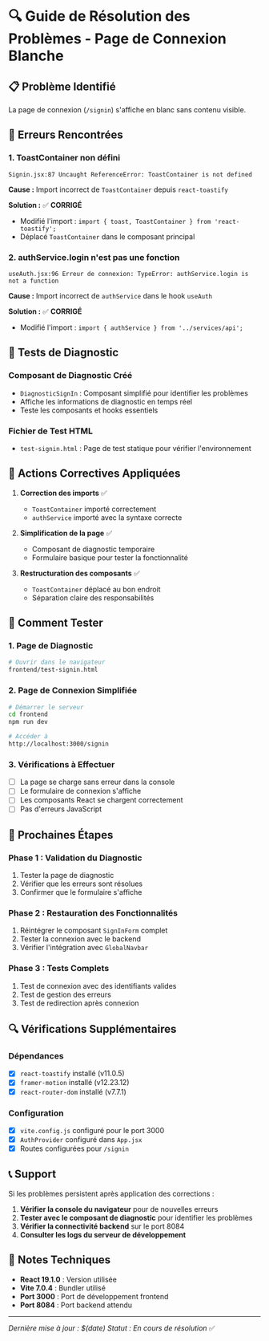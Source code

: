 # 🔍 Guide de Résolution des Problèmes - Page de Connexion Blanche

## 📋 Problème Identifié
La page de connexion (`/signin`) s'affiche en blanc sans contenu visible.

## 🚨 Erreurs Rencontrées

### 1. ToastContainer non défini
```
Signin.jsx:87 Uncaught ReferenceError: ToastContainer is not defined
```

**Cause :** Import incorrect de `ToastContainer` depuis `react-toastify`

**Solution :** ✅ **CORRIGÉ**
- Modifié l'import : `import { toast, ToastContainer } from 'react-toastify';`
- Déplacé `ToastContainer` dans le composant principal

### 2. authService.login n'est pas une fonction
```
useAuth.jsx:96 Erreur de connexion: TypeError: authService.login is not a function
```

**Cause :** Import incorrect de `authService` dans le hook `useAuth`

**Solution :** ✅ **CORRIGÉ**
- Modifié l'import : `import { authService } from '../services/api';`

## 🧪 Tests de Diagnostic

### Composant de Diagnostic Créé
- `DiagnosticSignIn` : Composant simplifié pour identifier les problèmes
- Affiche les informations de diagnostic en temps réel
- Teste les composants et hooks essentiels

### Fichier de Test HTML
- `test-signin.html` : Page de test statique pour vérifier l'environnement

## 🔧 Actions Correctives Appliquées

1. **Correction des imports** ✅
   - `ToastContainer` importé correctement
   - `authService` importé avec la syntaxe correcte

2. **Simplification de la page** ✅
   - Composant de diagnostic temporaire
   - Formulaire basique pour tester la fonctionnalité

3. **Restructuration des composants** ✅
   - `ToastContainer` déplacé au bon endroit
   - Séparation claire des responsabilités

## 📱 Comment Tester

### 1. Page de Diagnostic
```bash
# Ouvrir dans le navigateur
frontend/test-signin.html
```

### 2. Page de Connexion Simplifiée
```bash
# Démarrer le serveur
cd frontend
npm run dev

# Accéder à
http://localhost:3000/signin
```

### 3. Vérifications à Effectuer
- [ ] La page se charge sans erreur dans la console
- [ ] Le formulaire de connexion s'affiche
- [ ] Les composants React se chargent correctement
- [ ] Pas d'erreurs JavaScript

## 🚀 Prochaines Étapes

### Phase 1 : Validation du Diagnostic
1. Tester la page de diagnostic
2. Vérifier que les erreurs sont résolues
3. Confirmer que le formulaire s'affiche

### Phase 2 : Restauration des Fonctionnalités
1. Réintégrer le composant `SignInForm` complet
2. Tester la connexion avec le backend
3. Vérifier l'intégration avec `GlobalNavbar`

### Phase 3 : Tests Complets
1. Test de connexion avec des identifiants valides
2. Test de gestion des erreurs
3. Test de redirection après connexion

## 🔍 Vérifications Supplémentaires

### Dépendances
- [x] `react-toastify` installé (v11.0.5)
- [x] `framer-motion` installé (v12.23.12)
- [x] `react-router-dom` installé (v7.7.1)

### Configuration
- [x] `vite.config.js` configuré pour le port 3000
- [x] `AuthProvider` configuré dans `App.jsx`
- [x] Routes configurées pour `/signin`

## 📞 Support

Si les problèmes persistent après application des corrections :

1. **Vérifier la console du navigateur** pour de nouvelles erreurs
2. **Tester avec le composant de diagnostic** pour identifier les problèmes
3. **Vérifier la connectivité backend** sur le port 8084
4. **Consulter les logs du serveur de développement**

## 📝 Notes Techniques

- **React 19.1.0** : Version utilisée
- **Vite 7.0.4** : Bundler utilisé
- **Port 3000** : Port de développement frontend
- **Port 8084** : Port backend attendu

---
*Dernière mise à jour : $(date)*
*Statut : En cours de résolution* ✅
